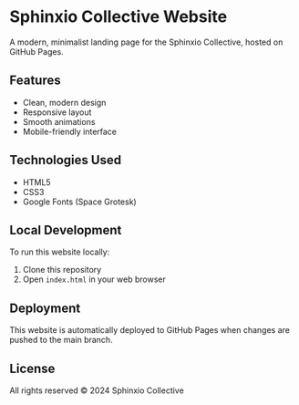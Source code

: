 # Sphinxio Collective Website

A modern, minimalist landing page for the Sphinxio Collective, hosted on GitHub Pages.

## Features

- Clean, modern design
- Responsive layout
- Smooth animations
- Mobile-friendly interface

## Technologies Used

- HTML5
- CSS3
- Google Fonts (Space Grotesk)

## Local Development

To run this website locally:

1. Clone this repository
2. Open `index.html` in your web browser

## Deployment

This website is automatically deployed to GitHub Pages when changes are pushed to the main branch.

## License

All rights reserved © 2024 Sphinxio Collective 
